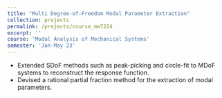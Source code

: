 ```yaml
---
title: "Multi Degree-of-Freedom Modal Parameter Extraction"
collection: projects
permalink: /projects/course_me7224
excerpt: ''
course: 'Modal Analysis of Mechanical Systems'
semester: 'Jan-May 23'
---
```


- Extended SDoF methods such as peak-picking and circle-fit to MDoF systems to reconstruct the response function.
- Devised a rational partial fraction method for the extraction of modal parameters.
